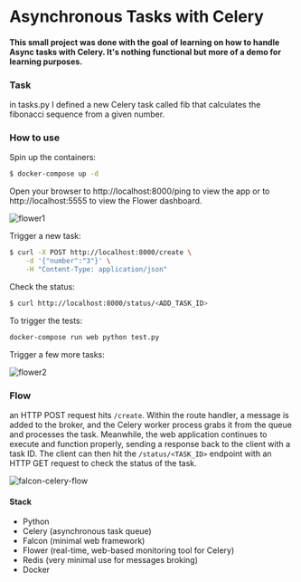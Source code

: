 # Asynchronous Tasks with Celery

<h4>
This small project was done with the goal of learning on how to handle Async tasks with Celery.
It's nothing functional but more of a demo for learning purposes.
</h4>

<h3>Task</h3>
<p>in tasks.py I defined a new Celery task called fib that calculates the fibonacci sequence from a given number.</p>


<h3>How to use</h3>

Spin up the containers:

```sh
$ docker-compose up -d
```

Open your browser to http://localhost:8000/ping to view the app or to http://localhost:5555 to view the Flower dashboard.

![flower1](https://user-images.githubusercontent.com/83350680/204249591-2d8ce559-2b3a-4fd8-b9a0-d940f78eb882.png)


Trigger a new task:

```sh
$ curl -X POST http://localhost:8000/create \
    -d '{"number":"3"}' \
    -H "Content-Type: application/json"
```

Check the status:

```sh
$ curl http://localhost:8000/status/<ADD_TASK_ID>
```

To trigger the tests:
```sh
docker-compose run web python test.py
```


Trigger a few more tasks:

![flower2](https://user-images.githubusercontent.com/83350680/204249627-598e6ce2-5422-4c31-b4ad-af99cf6c6192.png)


<h3>Flow</h3>

an HTTP POST request hits ``/create``. 
Within the route handler, a message is added to the broker, and the Celery worker process grabs it from the queue and processes the task. Meanwhile, the web application continues to execute and function properly, sending a response back to the client with a task ID. The client can then hit the ``/status/<TASK_ID>`` endpoint with an HTTP GET request to check the status of the task.

![falcon-celery-flow](https://user-images.githubusercontent.com/83350680/204249890-38e5cbf7-98e9-42b3-b66f-f1f8a26884fa.png)


<h4>Stack</h4>

- Python
- Celery (asynchronous task queue)
- Falcon (minimal web framework)
- Flower (real-time, web-based monitoring tool for Celery)
- Redis (very minimal use for messages broking)
- Docker

